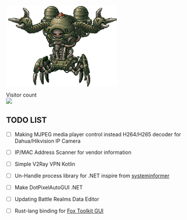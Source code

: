 <img align="center" src="https://github.com/KravitzMC/KravitzMC/blob/main/aa4.gif"> 

<p align="left"> 
  Visitor count<br>
  <img src="https://profile-counter.glitch.me/KravitzMC/count.svg"/>
<p align="left">


## TODO LIST

- [ ] Making MJPEG media player control instead H264/H265 decoder for Dahua/Hikvision IP Camera
- [ ] IP/MAC Address Scanner for vendor information
- [ ] Simple V2Ray VPN Kotlin
- [ ] Un-Handle process library for .NET inspire from  [systeminformer](https://github.com/winsiderss/systeminformer)
- [ ] Make DotPixelAutoGUI .NET
- [ ] Updating Battle Realms Data Editor
- [ ] Rust-lang binding for [Fox Toolkit GUI](http://www.fox-toolkit.org/)

